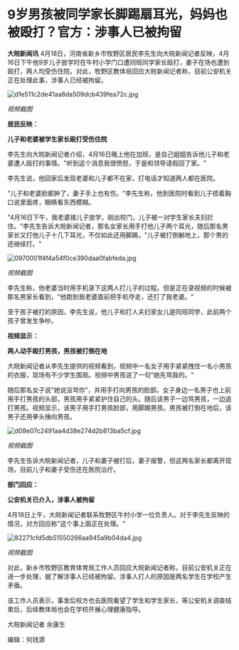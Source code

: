 # 9岁男孩被同学家长脚踢扇耳光，妈妈也被殴打？官方：涉事人已被拘留

**大皖新闻讯**
4月18日，河南省新乡市牧野区居民李先生向大皖新闻记者反映，4月16日下午他9岁儿子放学时在牛村小学门口遭同班同学家长殴打，妻子在场也遭到殴打，两人均受伤住院。对此，牧野区教体局回应大皖新闻记者称，目前公安机关正在处理此事，涉事人已经被拘留。

![d1e511c2de41aa8da509dcb439fea72c.jpg](https://raw.githubusercontent.com/qqhsx/qqnews_image/main/2024/04/18/9岁男孩被同学家长脚踢扇耳光，妈妈也被殴打？官方：涉事人已被拘留/d1e511c2de41aa8da509dcb439fea72c.jpg)

_视频截图_

**居民反映：**

**儿子和老婆被学生家长殴打受伤住院**

李先生向大皖新闻记者介绍，4月16日晚上他在加班，是自己姐姐告诉他儿子和老婆遭人殴打的事情。"听到这个消息我很愤怒，于是和领导请假回了家。"

李先生说，他回家后发现老婆和儿子都不在家，打电话才知道两人都在医院。

"儿子和老婆脸都肿了，妻子手上也有伤。"李先生称，他到医院时看到儿子捂着胸口说里面疼，眼睛看东西模糊。

"4月16日下午，我老婆接儿子放学，刚出校门，儿子被一对学生家长夫妇拦住。"李先生告诉大皖新闻记者，那名女家长用手打他儿子两个耳光，随后那名男家长又打他儿子十几下耳光，不仅如此还用脚踢，"儿子被打倒躺地上，那个男的还继续打。"

![0970001f4f4a54f0ce390daa0fabfeda.jpg](https://raw.githubusercontent.com/qqhsx/qqnews_image/main/2024/04/18/9岁男孩被同学家长脚踢扇耳光，妈妈也被殴打？官方：涉事人已被拘留/0970001f4f4a54f0ce390daa0fabfeda.jpg)

 _视频截图_

李先生称，他老婆当时用手机录下这两人打儿子的过程。但是正在录视频的时候被那名男家长看到，"他跑到我老婆面前把手机夺走，还打了我老婆。"

至于孩子被打的原因，李先生说，他儿子和打人夫妇家女儿是同班同学，此前两个孩子曾发生争吵。

**视频显示：**

**两人动手殴打男孩，男孩被打倒在地**

大皖新闻记者从李先生提供的视频看到，视频中一名女子用手紧紧拽住一名小男孩的衣服，现场有不少学生围观。视频中男孩说了一句"她先骂我的。"

随后那名女子说"她说没骂你"，并用手打向男孩的脸部。女子身边一名男子也上前用手打男孩的头部，男孩用手紧紧护住自己的头。随后该男子一边骂男孩，一边追打男孩。视频显示，该男子用手打男孩脸部，用脚踢男孩。男孩被打倒在地后，该男子还用拳头捶向男孩。

![d08e07c2491aa4d38e274d2b813ba5cf.jpg](https://raw.githubusercontent.com/qqhsx/qqnews_image/main/2024/04/18/9岁男孩被同学家长脚踢扇耳光，妈妈也被殴打？官方：涉事人已被拘留/d08e07c2491aa4d38e274d2b813ba5cf.jpg)

 _视频截图_

李先生告诉大皖新闻记者，儿子和妻子被打后，妻子报警，但这两名家长都离开现场，目前儿子和妻子受伤还在医院治疗。

**部门回应：**

**公安机关已介入，涉事人被拘留**

4月18日上午，大皖新闻记者联系牧野区牛村小学一位负责人。对于李先生反映的情况，对方回应称"这个事上面正在处理。"

![82271cfd5db51550266aa945a9b04da4.jpg](https://raw.githubusercontent.com/qqhsx/qqnews_image/main/2024/04/18/9岁男孩被同学家长脚踢扇耳光，妈妈也被殴打？官方：涉事人已被拘留/82271cfd5db51550266aa945a9b04da4.jpg)

_视频截图_

对此，新乡市牧野区教育体育局工作人员回应大皖新闻记者称，目前公安机关正在进一步处理，据了解涉事人已经被拘留。涉事人打人的原因是两名学生在学校产生矛盾。

该工作人员表示，事发后校方也去医院看望了学生和学生家长，等公安机关调查结束后，后续教体局也会在学校开展心理健康指导。

大皖新闻记者 余康生

编辑：何钱源

